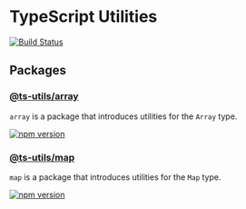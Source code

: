 # TypeScript Utilities

[![Build Status](https://github.com/tnc1997/ts-utils/workflows/.github/workflows/main.yml/badge.svg)](https://github.com/tnc1997/ts-utils)

## Packages

### [@ts-utils/array](./packages/array)

`array` is a package that introduces utilities for the `Array` type.

[![npm version](https://badge.fury.io/js/%40ts-utils%2Farray.svg)](https://badge.fury.io/js/%40ts-utils%2Farray)

### [@ts-utils/map](./packages/map)

`map` is a package that introduces utilities for the `Map` type.

[![npm version](https://badge.fury.io/js/%40ts-utils%2Fmap.svg)](https://badge.fury.io/js/%40ts-utils%2Fmap)
